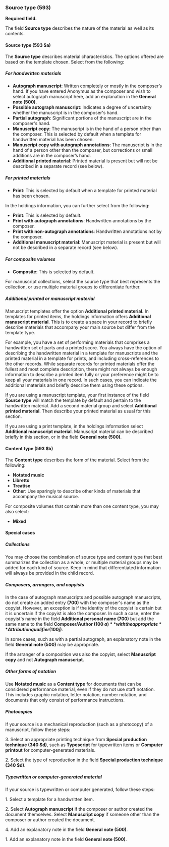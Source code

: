 ### Source type (593)

**Required field.**

The field **Source type** describes the nature of the material as well as its contents.

#### Source type (593 $a)

The **Source type** describes material characteristics. The options offered are based on the template chosen. Select from the following:

##### For handwritten materials

- **Autograph manuscript**: Written completely or mostly in the composer’s hand. If you have entered Anonymus as the composer and wish to select autograph manuscript here, add an explanation in the **General note (500)**.
- **Possible autograph manuscript**: Indicates a degree of uncertainty whether the manuscript is in the composer's hand.
- **Partial autograph**: Significant portions of the manuscript are in the composer's hand.
- **Manuscript copy**: The manuscript is in the hand of a person other than the composer. This is selected by default when a template for handwritten material has been chosen.
- **Manuscript copy with autograph annotations**: The manuscript is in the hand of a person other than the composer, but corrections or small additions are in the composer’s hand.
- **Additional printed material**: Printed material is present but will not be described in a separate record (see below).

##### For printed materials

- **Print**: This is selected by default when a template for printed material has been chosen.

In the holdings information, you can further select from the following:
- **Print**: This is selected by default.
- **Print with autograph annotations**: Handwritten annotations by the composer.
- **Print with non-autograph annotations**: Handwritten annotations not by the composer.
- **Additional manuscript material**: Manuscript material is present but will not be described in a separate record (see below).

##### For composite volumes

- **Composite**: This is selected by default.

For manuscript collections, select the source type that best represents the collection, or use multiple material groups to differentiate further.

##### Additional printed or manuscript material

Manuscript templates offer the option **Additional printed material.** In templates for printed items, the holdings information offers **Additional manuscript material**. This is to create a space in your record to briefly describe materials that accompany your main source but differ from the template type.

For example, you have a set of performing materials that comprises a handwritten set of parts and a printed score. You always have the option of describing the handwritten material in a template for manuscripts and the printed material in a template for prints, and including cross-references to the other records. While separate records for printed materials offer the fullest and most complete description, there might not always be enough information to describe a printed item fully or your preference might be to keep all your materials in one record. In such cases, you can indicate the additional materials and briefly describe them using these options.

If you are using a manuscript template, your first instance of the field **Source type** will match the template by default and pertain to the handwritten material. Add a second material group and select **Additional printed material**. Then describe your printed material as usual for this section.

If you are using a print template, in the holdings information select **Additional manuscript material**. Manuscript material can be described briefly in this section, or in the field **General note (500)**.

#### Content type (593 $b)

The **Content type** describes the form of the material. Select from the following:
- **Notated music**
- **Libretto**
- **Treatise**
- **Other**: Use sparingly to describe other kinds of materials that accompany the musical source.


For composite volumes that contain more than one content type, you may also select:

- **Mixed**

#### Special cases

##### Collections

You may choose the combination of source type and content type that best summarizes the collection as a whole, or multiple material groups may be added for each kind of source. Keep in mind that differentiated information will always be provided in the child record.

##### Composers, arrangers, and copyists

In the case of autograph manuscripts and possible autograph manuscripts, do not create an added entry **(700)** with the composer's name as the copyist. However, an exception is if the identity of the copyist is certain but it is uncertain if the copyist is also the composer. In such a case, enter the copyist's name in the field **Additional personal name (700)** but add the same name to the field **Composer/Author (100 $a)** with the appropriate **Attribution qualifier (100$j)**.

In some cases, such as with a partial autograph, an explanatory note in the field  **General note (500)** may be appropriate.

If the arranger of a composition was also the copyist, select **Manuscript copy** and not  **Autograph manuscript**.

##### Other forms of notation

Use **Notated music** as a **Content type** for documents that can be considered performance material, even if they do not use staff notation. This includes graphic notation, letter notation, number notation, and documents that only consist of performance instructions.

##### Photocopies

If your source is a mechanical reproduction (such as a photocopy) of a manuscript, follow these steps:

3\. Select an appropriate printing technique from **Special production technique (340 $d)**, such as **Typescript** for typewritten items or **Computer printout** for computer-generated materials.

2\. Select the type of reproduction in the field  **Special production technique (340 $d)**.

##### Typewritten or computer-generated material

If your source is typewritten or computer generated, follow these steps:

1\. Select a template for a handwritten item.

2\. Select **Autograph manuscript** if the composer or author created the document themselves. Select **Manuscript copy** if someone other than the composer or author created the document.

4\. Add an explanatory note in the field **General note (500)**.

1\. Add an explanatory note in the field **General note (500)**.  
